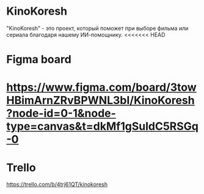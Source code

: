 # KinoKoresh

"KinoKoresh" - это проект, который поможет при выборе фильма или сериала благодаря нашему ИИ-помощнику.
<<<<<<< HEAD
# Figma board

https://www.figma.com/board/3towHBimArnZRvBPWNL3bI/KinoKoresh?node-id=0-1&node-type=canvas&t=dkMf1gSuldC5RSGq-0
=======

# Trello
https://trello.com/b/4trj61QT/kinokoresh